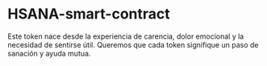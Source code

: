 # HSANA-smart-contract
Este token nace desde la experiencia de carencia, dolor emocional y la necesidad de sentirse útil. Queremos que cada token signifique un paso de sanación y ayuda mutua.
